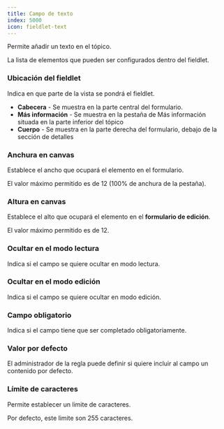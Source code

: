 ```yaml
---
title: Campo de texto
index: 5000
icon: fieldlet-text
---
```


Permite añadir un texto en el tópico.

La lista de elementos que pueden ser configurados dentro del fieldlet.

### Ubicación del fieldlet

Indica en que parte de la vista se pondrá el fieldlet.

- **Cabecera** - Se muestra en la parte central del formulario.
- **Más información** - Se muestra en la pestaña de Más información situada en la parte inferior del tópico
- **Cuerpo** - Se muestra en la parte derecha del formulario, debajo de la sección de detalles

### Anchura en canvas

Establece el ancho que ocupará el elemento en el formulario.

El valor máximo permitido es de 12 (100% de anchura de la pestaña).

### Altura en canvas

Establece el alto que ocupará el elemento en el **formulario de edición**.

El valor máximo permitido es de 12.

### Ocultar en el modo lectura

Indica si el campo se quiere ocultar en modo lectura.

### Ocultar en el modo edición

Indica si el campo se quiere ocultar en modo edición.

### Campo obligatorio

Indica si el campo tiene que ser completado obligatoriamente.

### Valor por defecto

El administrador de la regla puede definir si quiere incluir al campo un contenido por defecto.

###  Límite de caracteres

Permite establecer un limite de caracteres.

Por defecto, este limite son 255 caracteres.

